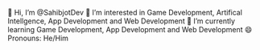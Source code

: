 👋 Hi, I’m @SahibjotDev
👀 I’m interested in Game Development, Artifical Intellgence, App Development and Web Development
🌱 I’m currently learning Game Development, App Development and Web Development
😄 Pronouns: He/Him
